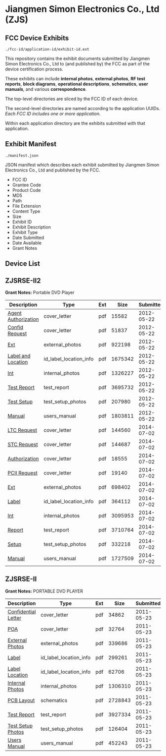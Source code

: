# Jiangmen Simon Electronics Co., Ltd (ZJS)
## FCC Device Exhibits

```
./fcc-id/application-id/exhibit-id.ext
```

This repository contains the exhibit documents submitted by Jiangmen Simon Electronics Co., Ltd to (and published by) the FCC as part of the device certification process.

These exhibits can include **internal photos**, **external photos**, **RF test reports**, **block diagrams**, **operational descriptions**, **schematics**, **user manuals**, and various **correspondence**.

The top-level directories are sliced by the FCC ID of each device.

The second-level directories are named according to the application UUIDs. *Each FCC ID includes one or more application.*

Within each application directory are the exhibits submitted with that application. 

## Exhibit Manifest

```
./manifest.json
```

JSON manifest which describes each exhibit submitted by Jiangmen Simon Electronics Co., Ltd and published by the FCC.

- FCC ID
- Grantee Code
- Product Code
- MD5
- Path
- File Extension
- Content Type
- Size
- Exhibit ID
- Exhibit Description
- Exhibit Type
- Date Submitted
- Date Available
- Grant Notes

## Device List
## ZJSRSE-II2
**Grant Notes:** Portable DVD Player

| Description | Type | Ext | Size | Submitted | Available |
| ----------- | ---- | --- | ---- | --------- | --------- |
| [Agent Authorization](ZJSRSE-II2/474461477fdb3fa95b9efc61c3627da7/1703670.pdf) | cover_letter | pdf | 15582 | 2012-05-22 | 2012-05-22 |
| [Confid Request](ZJSRSE-II2/474461477fdb3fa95b9efc61c3627da7/1703671.pdf) | cover_letter | pdf | 51837 | 2012-05-22 | 2012-05-22 |
| [Ext](ZJSRSE-II2/474461477fdb3fa95b9efc61c3627da7/1703673.pdf) | external_photos | pdf | 922198 | 2012-05-22 | 2012-05-22 |
| [Label and Location](ZJSRSE-II2/474461477fdb3fa95b9efc61c3627da7/1703675.pdf) | id_label_location_info | pdf | 1675342 | 2012-05-22 | 2012-05-22 |
| [Int](ZJSRSE-II2/474461477fdb3fa95b9efc61c3627da7/1703674.pdf) | internal_photos | pdf | 1326227 | 2012-05-22 | 2012-05-22 |
| [Test Report](ZJSRSE-II2/474461477fdb3fa95b9efc61c3627da7/1703669.pdf) | test_report | pdf | 3695732 | 2012-05-22 | 2012-05-22 |
| [Test Setup](ZJSRSE-II2/474461477fdb3fa95b9efc61c3627da7/1703667.pdf) | test_setup_photos | pdf | 207980 | 2012-05-22 | 2012-05-22 |
| [Manual](ZJSRSE-II2/474461477fdb3fa95b9efc61c3627da7/1703677.pdf) | users_manual | pdf | 1803811 | 2012-05-22 | 2012-05-22 |
| [LTC Request](ZJSRSE-II2/24ac2ee27e22d05814cb0d38b521d74e/2313611.pdf) | cover_letter | pdf | 144560 | 2014-07-02 | 2014-07-02 |
| [STC Request](ZJSRSE-II2/24ac2ee27e22d05814cb0d38b521d74e/2313612.pdf) | cover_letter | pdf | 144687 | 2014-07-02 | 2014-07-02 |
| [Authorization](ZJSRSE-II2/24ac2ee27e22d05814cb0d38b521d74e/2313613.pdf) | cover_letter | pdf | 18555 | 2014-07-02 | 2014-07-02 |
| [PCII Request](ZJSRSE-II2/24ac2ee27e22d05814cb0d38b521d74e/2313614.pdf) | cover_letter | pdf | 19140 | 2014-07-02 | 2014-07-02 |
| [Ext](ZJSRSE-II2/24ac2ee27e22d05814cb0d38b521d74e/2313615.pdf) | external_photos | pdf | 698402 | 2014-07-02 | 2014-12-29 |
| [Label](ZJSRSE-II2/24ac2ee27e22d05814cb0d38b521d74e/2313617.pdf) | id_label_location_info | pdf | 364112 | 2014-07-02 | 2014-07-02 |
| [Int](ZJSRSE-II2/24ac2ee27e22d05814cb0d38b521d74e/2313616.pdf) | internal_photos | pdf | 3095953 | 2014-07-02 | 2014-12-29 |
| [Report](ZJSRSE-II2/24ac2ee27e22d05814cb0d38b521d74e/2313619.pdf) | test_report | pdf | 3710764 | 2014-07-02 | 2014-07-02 |
| [Setup](ZJSRSE-II2/24ac2ee27e22d05814cb0d38b521d74e/2313618.pdf) | test_setup_photos | pdf | 332218 | 2014-07-02 | 2014-12-29 |
| [Manual](ZJSRSE-II2/24ac2ee27e22d05814cb0d38b521d74e/2313620.pdf) | users_manual | pdf | 1727509 | 2014-07-02 | 2014-12-29 |
## ZJSRSE-II
**Grant Notes:** PORTABLE DVD PLAYER

| Description | Type | Ext | Size | Submitted | Available |
| ----------- | ---- | --- | ---- | --------- | --------- |
| [Confidential Letter](ZJSRSE-II/7a57f71358612d553b7cd122b5488feb/1470350.pdf) | cover_letter | pdf | 34862 | 2011-05-23 | 2011-05-24 |
| [POA](ZJSRSE-II/7a57f71358612d553b7cd122b5488feb/1470352.pdf) | cover_letter | pdf | 32764 | 2011-05-23 | 2011-05-24 |
| [External Photos](ZJSRSE-II/7a57f71358612d553b7cd122b5488feb/1470346.pdf) | external_photos | pdf | 339686 | 2011-05-23 | 2011-05-24 |
| [Label](ZJSRSE-II/7a57f71358612d553b7cd122b5488feb/1470348.pdf) | id_label_location_info | pdf | 299261 | 2011-05-23 | 2011-05-24 |
| [Label Location](ZJSRSE-II/7a57f71358612d553b7cd122b5488feb/1470349.pdf) | id_label_location_info | pdf | 62706 | 2011-05-23 | 2011-05-24 |
| [Internal Photos](ZJSRSE-II/7a57f71358612d553b7cd122b5488feb/1470347.pdf) | internal_photos | pdf | 1306310 | 2011-05-23 | 2011-05-24 |
| [PCB Layout](ZJSRSE-II/7a57f71358612d553b7cd122b5488feb/1470351.pdf) | schematics | pdf | 2728843 | 2011-05-23 | 2011-05-24 |
| [Test Report](ZJSRSE-II/7a57f71358612d553b7cd122b5488feb/1470354.pdf) | test_report | pdf | 3927334 | 2011-05-23 | 2011-05-24 |
| [Test Setup Photos](ZJSRSE-II/7a57f71358612d553b7cd122b5488feb/1470353.pdf) | test_setup_photos | pdf | 126404 | 2011-05-23 | 2011-05-24 |
| [Users Manual](ZJSRSE-II/7a57f71358612d553b7cd122b5488feb/1470355.pdf) | users_manual | pdf | 452243 | 2011-05-23 | 2011-05-24 |

